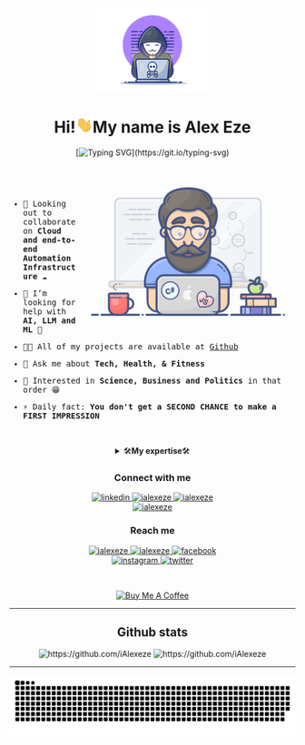 <div align="center">
  <img width="200" height="auto" src="./resources/img/materialHacker.png"/>
  <h1>Hi!<img width="30" src="./resources/img/waving.gif">My name is Alex Eze</h1>
  
  [![Typing SVG](https://readme-typing-svg.demolab.com?font=Fira+Code&pause=1000&width=435&lines=I+am+a+consistent++DevOps+engineer+!;Automation%7CSecurity%7CCollaboration.;+Let's+deploy++together!)](https://git.io/typing-svg)
</div>
 
 <img align="right" width="380" height="auto" src="./resources/img/geek.gif"/>

<div align="left">
  <samp>
<p>&nbsp;</p>
<p>&nbsp;</p>

    
- 👯 Looking out to collaborate on <strong>Cloud and end-to-end Automation Infrastructure</strong> ☁

- 🤝 I’m looking for help with **AI, LLM and ML** 🦾

- 👨‍💻 All of my projects are available at [Github](https://github.com/iAlexeze?tab=repositories)

- 💬 Ask me about **Tech, Health, & Fitness**

- 🧡 Interested in **Science, Business and Politics** in that order 😁

- ⚡ Daily fact: **You don't get a SECOND CHANCE to make a FIRST IMPRESSION**

<p>&nbsp;</p>
    
  </samp>
</div>

<details align="center">
<summary>🛠<strong>My expertise</strong>🛠</summary>

<div>
  <div align="center">
    <h1>Knowledge Base</h1>
    <img width="350" height="auto" src="./resources/img/coding-dawn.gif"/>
  </div>

  <div align="center">
    <h3>Languages</h3>
    <a href="https://www.python.org/" target="_blank">
      <img src="https://img.shields.io/badge/Python-3776AB.svg?style=for-the-badge&logo=python&logoColor=white"
        alt="python"/>
    </a>
    <a href="https://www.java.com" target="_blank">
      <img src="https://img.shields.io/badge/Java-007396.svg?style=for-the-badge&logo=java&logoColor=white" 
        alt="java"/> 
    </a>
    <a href="https://developer.mozilla.org/en-US/docs/Web/JavaScript" target="_blank"> 
      <img src="https://img.shields.io/badge/Javascript-F7DF1E.svg?style=for-the-badge&logo=javascript&logoColor=black"
        alt="javascript"/> 
    </a>
    <a href="https://go.dev/" target="_blank"> 
      <img src="https://img.shields.io/badge/golang-00ADD8.svg?style=for-the-badge&logo=go&logoColor=white"
        alt="golang"/>
    </a>
  </div>

  <div align="center">
    <h3>Frontend</h3>
    <a href="https://www.w3.org/html/" target="_blank"> 
      <img src="https://img.shields.io/badge/html-E34F26.svg?style=for-the-badge&logo=html5&logoColor=white"
        alt="html5"/> 
    </a>
    <a href="https://www.w3schools.com/css/" target="_blank">
      <img src="https://img.shields.io/badge/css-1572B6.svg?style=for-the-badge&logo=css3&logoColor=white"
        alt="css3"/>
    </a>
    
  </div>

  <div align="center">
    <h3>Backend</h3>
<a href="https://maven.apache.org/" target="_blank"> 
      <img src="https://img.shields.io/badge/apache%20maven-C71A36.svg?style=for-the-badge&logo=apachemaven&logoColor=white" alt="maven"/> 
    </a>
    <a href="https://tomcat.apache.org/" target="_blank"> 
      <img src="https://img.shields.io/badge/apache%20tomcat-F8DC75.svg?style=for-the-badge&logo=apachetomcat&logoColor=white" alt="tomcat " /> 
    </a>
    <a href="https://www.sonarsource.com/products/sonarqube/downloads/lts/8-9-lts/" target="_blank"> 
      <img src="https://img.shields.io/badge/SonarQube-4E9BCD.svg?style=for-the-badge&logo=SonarQube&logoColor=white" alt="SonarQube" /> 
    </a>
    </div>
<div>
    <a href="https://www.docker.com/" target="_blank">
      <img src="https://img.shields.io/badge/docker-2496ED.svg?style=for-the-badge&logo=docker&logoColor=white"
        alt="docker"/>
    </a>
    <a href="https://kubernetes.io" target="_blank"> 
      <img src="https://img.shields.io/badge/kubernetes-326CE5.svg?style=for-the-badge&logo=kubernetes&logoColor=white" alt="kubernetes"/>
    </a>
    <a href="https://www.nginx.com" target="_blank"> 
      <img src="https://img.shields.io/badge/nginx-009639.svg?style=for-the-badge&logo=nginx&logoColor=white" 
        alt="nginx"/> 
    </a>
  </div>

  <div align="center">
    <h3>Database</h3>
    <a href="https://www.mongodb.com/" target="_blank"> 
      <img src="https://img.shields.io/badge/mongodb-47A248.svg?style=for-the-badge&logo=mongodb&logoColor=white"
        alt="mongodb"/> 
    </a>
    <a href="https://us-east-1.console.aws.amazon.com/rds/home?region=us-east-1#" target="_blank">
      <img  src="https://img.shields.io/badge/Amazon%20RDS-527FFF.svg?style=for-the-badge&logo=AmazonRDS&logoColor=white" alt="AWS RDS"/> 
    </a>
  </div>

  <div align="center">
<h3>Cloud Service</h3>
    <a href="https://aws.amazon.com/" target="_blank">
      <img  src="https://img.shields.io/badge/AWS-232F3E.svg?style=for-the-badge&logo=amazonaws&logoColor=white" alt="aws"/> 
    </a>
    <a href="https://us-east-1.console.aws.amazon.com/rds/home?region=us-east-1#" target="_blank">
      <img  src="https://img.shields.io/badge/Amazon%20RDS-527FFF.svg?style=for-the-badge&logo=AmazonRDS&logoColor=white" alt="AWS RDS"/> 
    </a>
     <a href="https://s3.console.aws.amazon.com/s3/home?region=us-east-1#" target="_blank">
      <img  src="https://img.shields.io/badge/Amazon%20s3-569A31.svg?style=for-the-badge&logo=AmazonS3&logoColor=white" alt="AWS S3"/> 
    </a>
<div>
    <a href="https://us-east-1.console.aws.amazon.com/ec2/home?region=us-east-1#Home:" target="_blank">
      <img  src="https://img.shields.io/badge/Amazon%20EC2-FF9900.svg?style=for-the-badge&logo=AmazonEC2&logoColor=white" alt="AWS EC2"/> 
    </a>
    <a href=" https://us-east-1.console.aws.amazon.com/cloudwatch/home?region=us-east-1#" target="_blank">
      <img  src="https://img.shields.io/badge/Amazon%20CLOUDWATCH-FF4F8B.svg?style=for-the-badge&logo=AmazonCLOUDWATCH&logoColor=white" alt="AWS EC2"/> 
    </a>
  </div>


  </div>

  <div align="center">
    <h3>Source Control & CI/CD</h3>
    <a href="https://git-scm.com/" target="_blank">
      <img src="https://img.shields.io/badge/git-F05032.svg?style=for-the-badge&logo=git&logoColor=white"
        alt="git"/>
    </a>
    <a href="https://github.com/iAlexeze" target="_blank">
      <img src="https://img.shields.io/badge/github-181717.svg?style=for-the-badge&logo=github&logoColor=white" alt="github" />
    </a>
      <a href="https://www.jenkins.io" target="_blank"> 
      <img src="https://img.shields.io/badge/jenkins-D24939.svg?style=for-the-badge&logo=jenkins&logoColor=white" alt="jenkins"/> 
    </a>
    <a href="https://www.ansible.com/" target="_blank"> 
      <img src="https://img.shields.io/badge/ansible-EE0000.svg?style=for-the-badge&logo=ansible&logoColor=white" alt="Ansible"/> 
    </a>
    <a href="https://www.terraform.io/" target="_blank"> 
      <img src="https://img.shields.io/badge/Terraform-7B42BC.svg?style=for-the-badge&logo=terraform&logoColor=white" alt="Terraform"/>
    </a>
  </div>

  <div align="center">
    <h3>IDEs, Tools & Platform</h3>
    <a href="https://www.linux.org/" target="_blank"><img src="https://img.shields.io/badge/-linux-0D597F?logo=linux&logoColor=white&style=for-the-badge" alt="linux"/>
</a>
    <a  href="https://https://www.redhat.com/en/" target="_blank">
      <img src="https://img.shields.io/badge/-red%20hat-EE0000?logo=redhat&logoColor=white&style=for-the-badge" alt="redhat"/>
    </a>  
     <a href="https://ubuntu.com/" target="_blank"> 
      <img src="https://img.shields.io/badge/ubuntu-E95420.svg?style=for-the-badge&logo=ubuntu&logoColor=white" alt="ubuntu"/>
    </a>
    <a href="https://code.visualstudio.com/" target="_blank">
      <img src="https://img.shields.io/badge/vscode-007ACC.svg?style=for-the-badge&logo=visualstudiocode&logoColor=white" alt="vsCode"/> 
    </a>
  
                                                                                                                    
  </div>
</div>
</details>

<div align="center">
  <h3>Connect with me</h3>
  <div>
     <a  href="https://www.linkedin.com/in/alex-eze-pharmd-99777117a" target="_blank">
      <img src="https://img.shields.io/badge/Linked%20In-0A66C2.svg?style=for-the-badge&logo=linkedin&logoColor=white" alt="linkedin"/>
    </a>
    <a  href="https://dev.to/ialexeze" target="_blank">
      <img src="https://img.shields.io/badge/DEV.to-0A0A0A.svg?style=for-the-badge&logo=devdotto&logoColor=white" alt="ialexeze"/>
    </a>
    <a href="https://medium.com/@ialexeze" target="_blank">
      <img src="https://img.shields.io/badge/medium-000000.svg?style=for-the-badge&logo=medium&logoColor=white" alt="ialexeze"/>
    </a>
  </div>
  <div>
    <a  href="https://www.codechef.com/users/ialexeze" target="_blank">
      <img src="https://img.shields.io/badge/Codechef-5B4638.svg?style=for-the-badge&logo=codechef&logoColor=white" alt="ialexeze"/>
    </a>
                                                                                                                            
  </div>
  <div>
    <h3>Reach me</h3>
    <a  href="https://t.me/Alexosinachi" target="_blank">
      <img src="https://img.shields.io/badge/Telegram-26A5E4.svg?style=for-the-badge&logo=telegram&logoColor=white" alt="ialexeze"/>
    </a>
     <a href="mailto:ialexeze@gmail.com?subject=Feedback%20From%20Github&body=Hello Alex," target="_blank">
    <img src="https://img.shields.io/badge/Gmail-D14836?style=for-the-badge&logo=gmail&logoColor=white" alt="ialexeze"/>
  </a>
     <a  href="https://web.facebook.com/alex.osinachi/" target="_blank">
      <img src="https://img.shields.io/badge/-Facebook-blue?logo=facebook&logoColor=white&style=for-the-badge" alt="facebook"/>
    </a>
 </div>
  <div>                                                                                                                           
     <a  href="https://www.instagram.com/ocee_nachi/" target="_blank">
      <img src="https://img.shields.io/badge/-instagram-E4405F?logo=instagram&logoColor=white&style=for-the-badge" alt="instagram"/>
    </a>
       <a  href="https://twitter.com/alex_osinachi" target="_blank">
      <img src="https://img.shields.io/badge/-twitter-1DA1F2?logo=twitter&logoColor=white&style=for-the-badge" alt="twitter"/>
    </a>                                                                                                                             
</div>
<p>&nbsp;</p>
<div align="center">
  <a href="https://www.buymeacoffee.com/ialexeze" target="_blank">
    <img src="https://cdn.buymeacoffee.com/buttons/v2/default-yellow.png" alt="Buy Me A Coffee" 
         style="height: 58px !important;width: 210px !important;" >
  </a>
</div>                                                                                                                                   
<hr>

<div align="center">
  <h2>Github stats</h2> 
  <img src="https://github-readme-stats.vercel.app/api?username=iAlexeze&show_icons=true&theme=tokyonight&hide_border=true&locale=en"
    alt="https://github.com/iAlexeze" />
  <img src="https://github-readme-streak-stats.herokuapp.com/?user=ialexeze&theme=transparent" alt="https://github.com/iAlexeze" />
</div>
<hr>
<div align="center">
  <img  src="resources/img/github-contribution-grid-snake.svg"
    alt="ialexeze" />
</div>


